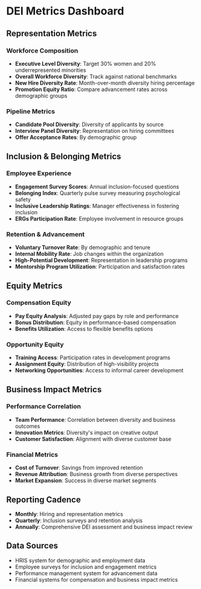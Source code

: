 # DEI Metrics Dashboard

## Representation Metrics
### Workforce Composition
- **Executive Level Diversity**: Target 30% women and 20% underrepresented minorities
- **Overall Workforce Diversity**: Track against national benchmarks
- **New Hire Diversity Rate**: Month-over-month diversity hiring percentage
- **Promotion Equity Ratio**: Compare advancement rates across demographic groups

### Pipeline Metrics
- **Candidate Pool Diversity**: Diversity of applicants by source
- **Interview Panel Diversity**: Representation on hiring committees
- **Offer Acceptance Rates**: By demographic group

## Inclusion & Belonging Metrics
### Employee Experience
- **Engagement Survey Scores**: Annual inclusion-focused questions
- **Belonging Index**: Quarterly pulse survey measuring psychological safety
- **Inclusive Leadership Ratings**: Manager effectiveness in fostering inclusion
- **ERGs Participation Rate**: Employee involvement in resource groups

### Retention & Advancement
- **Voluntary Turnover Rate**: By demographic and tenure
- **Internal Mobility Rate**: Job changes within the organization
- **High-Potential Development**: Representation in leadership programs
- **Mentorship Program Utilization**: Participation and satisfaction rates

## Equity Metrics
### Compensation Equity
- **Pay Equity Analysis**: Adjusted pay gaps by role and performance
- **Bonus Distribution**: Equity in performance-based compensation
- **Benefits Utilization**: Access to flexible benefits options

### Opportunity Equity
- **Training Access**: Participation rates in development programs
- **Assignment Equity**: Distribution of high-visibility projects
- **Networking Opportunities**: Access to informal career development

## Business Impact Metrics
### Performance Correlation
- **Team Performance**: Correlation between diversity and business outcomes
- **Innovation Metrics**: Diversity's impact on creative output
- **Customer Satisfaction**: Alignment with diverse customer base

### Financial Metrics
- **Cost of Turnover**: Savings from improved retention
- **Revenue Attribution**: Business growth from diverse perspectives
- **Market Expansion**: Success in diverse market segments

## Reporting Cadence
- **Monthly**: Hiring and representation metrics
- **Quarterly**: Inclusion surveys and retention analysis
- **Annually**: Comprehensive DEI assessment and business impact review

## Data Sources
- HRIS system for demographic and employment data
- Employee surveys for inclusion and engagement metrics
- Performance management system for advancement data
- Financial systems for compensation and business impact metrics